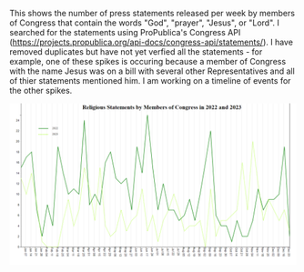 This shows the number of press statements released per week by members of Congress that contain the words "God", "prayer", "Jesus", or "Lord". I searched for the statements using ProPublica's Congress API (https://projects.propublica.org/api-docs/congress-api/statements/). I have removed duplicates but have not yet verfied all the statements - for example, one of these spikes is occuring because a member of Congress with the name Jesus was on a bill with several other Representatives and all of thier statements mentioned him. I am working on a timeline of events for the other spikes. 

![image](https://github.com/amandadunker/D3Spring24/blob/main/Homework%203/HW3.PNG)

